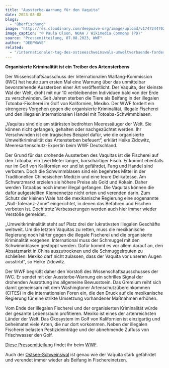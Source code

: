 ```yaml
---
title: "Aussterbe-Warnung für den Vaquita"
date: 2023-08-08
blogs: 
  - "überfischung"
image: "http://res.cloudinary.com/deepwave-org/image/upload/v1747244702/deepwave.org/Vaquita4_Olson_NOAA.jpg"
image_caption: "© Paula Olson, NOAA / Wikimedia Commons (PD)"
source: "Pressemitteilung, 07.08.2023, WWF"
author: "DEEPWAVE"
related: 
  - "/internationaler-tag-des-ostseeschweinswals-umweltverbaende-fordern-ende-der-stellnetzfischerei-in-verbreitungsgebiet/"
---
```


**Organisierte Kriminalität ist ein Treiber des Artensterbens**

Der Wissenschaftsausschuss der Internationalen Walfang-Kommission (IWC) hat heute zum ersten Mal eine Warnung über das unmittelbar bevorstehende Aussterben einer Art veröffentlicht. Der Vaquita, der kleinste Wal der Welt, droht mit nur 10 verbleibenden Individuen bald von der Erde zu verschwinden. Seit Jahren sterben die Tiere als Beifang in der illegalen Totoaba-Fischerei im Golf von Kalifornien, Mexiko. Der WWF fordert ein strengeres Vorgehen gegen die organisierte Kriminalität, illegale Fischerei und den illegalen internationalen Handel mit Totoaba-Schwimmblasen.

„Vaquitas sind die am stärksten bedrohten Meeressäuger der Welt. Sie können nicht gefangen, gehalten oder nachgezüchtet werden. Ihr Verschwinden ist ein tragisches Beispiel dafür, wie die organisierte Umweltkriminalität das Artensterben befeuert“, erklärt Heike Zidowitz, Meeresartenschutz-Expertin beim WWF Deutschland.

Der Grund für das drohende Aussterben des Vaquitas ist die Fischerei auf den Totoaba, ein zwei Meter langer, barschartiger Fisch. Er kommt ebenfalls nur im Golf von Kalifornien vor und ist gefährdet, Fang und Handel sind verboten. Doch die Schwimmblasen sind ein begehrtes Mittel in der Traditionellen Chinesischen Medizin und eine teure Delikatesse. Am Schwarzmarkt erzielen sie höhere Preise als Gold und Kokain. Daher werden Totoabas noch immer illegal gefangen. Die Vaquitas können die dafür aufgestellten Kiemennetze nicht orten und verenden darin. Zum Schutz der kleinen Wale hat die mexikanische Regierung eine sogenannte „Null-Toleranz-Zone“ eingerichtet, in denen das Befahren und Fischen verboten ist. Doch trotz Verbesserungen werden auch hier immer wieder Verstöße gemeldet.

„Umweltkriminalität steht auf Platz drei der lukrativsten illegalen Geschäfte weltweit. Um die letzten Vaquitas zu retten, muss die mexikanische Regierung noch härter gegen die illegale Fischerei und die organisierte Kriminalität vorgehen. International muss der Schmuggel mit den Schwimmblasen gestoppt werden. Dafür kommt es vor allem darauf an, den Absatzmarkt in China auszutrocknen und die Schmuggelrouten zu schließen. Mexiko darf nicht zulassen, dass der Vaquita vor unseren Augen ausstirbt“, so Heike Zidowitz.

Der WWF begrüßt daher den Vorstoß des Wissenschaftsausschusses der IWC. Er sendet mit der Aussterbe-Warnung ein schrilles Signal der drohenden Ausrottung ins allgemeine Bewusstsein. Das Gremium reiht sich damit gemeinsam mit dem Washingtoner Artenschutzübereinkommen (CITES) in die internationalen Foren ein, die den Druck auf die mexikanische Regierung für eine strikte Umsetzung vorhandener Maßnahmen erhöhen.

Vom Ende der illegalen Fischerei und der organisierten Kriminalität würde der gesamte Lebensraum profitieren. Mexiko ist eines der artenreichsten Länder der Welt. Das Ökosystem im Golf von Kalifornien ist einzigartig und beheimatet viele Arten, die nur dort vorkommen. Neben der illegalen Fischerei belasten Pestizideinträge und der abnehmende Zufluss von Frischwasser den Golf.

[Diese Pressemitteilung](https://www.wwf.de/2023/august/aussterbe-warnung-fuer-den-vaquita) findet ihr beim [WWF](https://www.wwf.de/).

Auch der [Ostsee-Schweinswal](https://www.deepwave.org/internationaler-tag-des-ostseeschweinswals-umweltverbaende-fordern-ende-der-stellnetzfischerei-in-verbreitungsgebiet/) ist genau wie der Vaquita stark gefährdet und verendet immer wieder als Beifang in Fischereinetzen.
